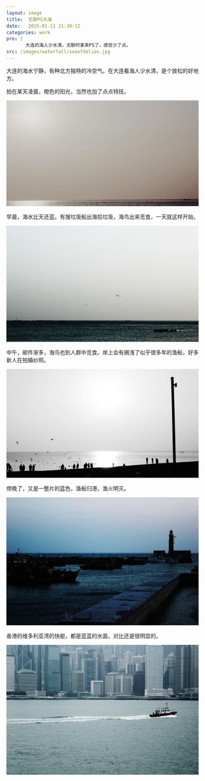 ```yaml
---
layout: image
title:  无聊PS大海
date:   2015-01-11 21:30:12
categories: work
pre: | 
       大连的海人少水清，无聊时拿来PS了，感觉少了点。
src: /images/waterfall/seaofdalian.jpg
---
```


大连的海水宁静，有种北方独特的冷空气。在大连看海人少水清，是个放松的好地方。

拍在某天凌晨，橙色的阳光，当然也加了点点特技。

![](/images/seaofdalian.jpg)

早晨，海水比天还蓝。有搜垃圾船出海拾垃圾，海鸟出来觅食，一天就这样开始。

![](/images/seaofdalian2.jpg)

中午，邮件渐多，海鸟也到人群中觅食。岸上会有搁浅了似乎很多年的渔船，好多新人在拍婚纱照。

![](/images/seaofdalian4.jpg)

傍晚了，又是一整片的蓝色，渔船归港，渔火明灭。

![](/images/seaofdalian3.jpg)

香港的维多利亚湾的快艇，都是蓝蓝的水面，对比还是很明显的。

![](/images/victoriabay.jpg) 

